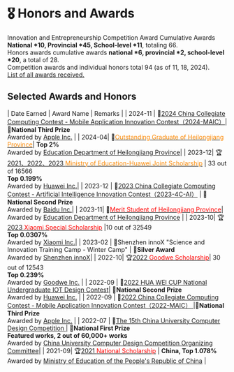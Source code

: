 # 🎖 Honors and Awards


Innovation and Entrepreneurship Competition Award Cumulative Awards **National \*10, Provincial \*45, School-level \*11**, totaling 66. <br>
Honors awards cumulative awards **national \*6, provincial \*2, school-level \*20**, a total of 28. <br>
Competition awards and individual honors total 94 (as of 11, 18, 2024). <br>
[List of all awards received.](_pages/includes/heuAwards.html)

## Selected Awards and Honors

| Date Earned | Award Name | Remarks | 
| 2024-11 | 🥉[2024 China Collegiate Computing Contest - Mobile Application Innovation Contest（2024-MAIC）](https://mp.weixin.qq.com/s/b60QcKYssJXDqAo3I26pvg)|**🥉National Third Prize** <br> Awarded by [Apple Inc.](http://www.appcontest.net/) | 
| 2024-04| 🏅[<font color="#fc8803">Outstanding Graduate of Heilongjiang Province</font>]()|  **Top 2%** <br>Awarded  by [Education Department of Heilongjiang Province](http://jyt.hlj.gov.cn/)|
| 2023-12| 🏆️[2021、2022、2023 <font color="#fc8803">Ministry of Education-Huawei Joint Scholarship</font>]() | 33 out of 16566 <br> **Top 0.199%**<br>Awarded by [Huawei Inc.](https://huawei.com)| 
| 2023-12 | 🥈[2023 China Collegiate Computing Contest - Artificial Intelligence Innovation Contest（2023-4C-AI）](https://mp.weixin.qq.com/s/cMY3YsJgaUn4Ew4HvcQXeg) | **🥈National Second Prize** <br> Awarded by [Baidu Inc.](http://aicontest.baidu.com/)| 
| 2023-11| 🏅[<font color="#ff0000">Merit Student of Heilongjiang Province</font>](http://cstc.hrbeu.edu.cn/2023/1108/c3688a318900/page.htm)| Awarded by [Education Department of Heilongjiang Province](http://jyt.hlj.gov.cn/) | 
| 2023-10| 🏆[2023 <font color="#ff0000">Xiaomi Special Scholarship</font>](http://camel.hrbeu.edu.cn/2023/1011/c1233a316856/page.htm) |10 out of 32549<br> **Top 0.0307%**<br>Awarded by [Xiaomi Inc.](https://www.mi.com/)| 
| 2023-02 | 🥈Shenzhen innoX "Science and Innovation Training Camp - Winter Camp" |  **🥈Silver Award** <br>  Awarded by [Shenzhen innoX](https://www.innoxsz.com/)|
| 2022-10| 🏆[2022 <font color="#ff0000">Goodwe Scholarship</font>](http://cstc.hrbeu.edu.cn/2022/0930/c3688a298058/page.htm)| 30 out of 12543 <br>**Top 0.239%**<br>Awarded by [Goodwe Inc.](https://www.goodwe.com/about-goodwe/company-profile) | 
| 2022-09 | 🥈[2022 HUA WEI CUP National Undergraduate IOT Design Contest](http://iot.sjtu.edu.cn/show.aspx?info_lb=34&info_id=2916&flag=2)| **🥈National Second Prize** <br>  Awarded by [Huawei Inc.](https://huawei.com) | 
| 2022-09 | 🥉[2022 China Collegiate Computing Contest - Mobile Application Innovation Contest（2022-MAIC） ](https://mp.weixin.qq.com/s/SLTUPYVuVnZEPulpZu5ZPw)|**🥉National Third Prize** <br> Awarded by [Apple Inc.](http://www.appcontest.net/) | 
| 2022-07 | 🥇[The 15th China University Computer Design Competition ](https://2022.jsjds.com.cn/Backend/Common/file/download?name=d6qHRHfkPz81TnnGu8UfzFuRCH7DeDrc.pdf)|  **🥇National First Prize** <br> **Featured works, 2 out of 60,000+ works** <br> Awarded by [China University Computer Design Competition Organizing Committee](https://jsjds.blcu.edu.cn/)| 
| 2021-09| 🏆[2021 <font color="#ff0000">National Scholarship</font>](http://www.moe.gov.cn/jyb_xxgk/s5743/s5744/A05/202112/t20211216_587869.html) | **China, Top 1.078%** <br>Awarded by [Ministry of Education of the People's Republic of China](http://www.moe.gov.cn/jyb_xxgk/s5743/s5744/A05/202112/t20211216_587869.html) | 

